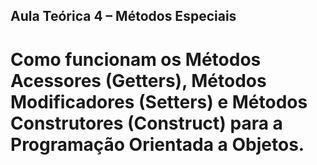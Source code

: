 ## Aula Teórica 4 – Métodos Especiais

# Como funcionam os Métodos Acessores (Getters), Métodos Modificadores (Setters) e Métodos Construtores (Construct) para a Programação Orientada a Objetos.
